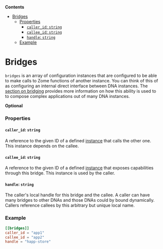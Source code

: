 <!-- START doctoc generated TOC please keep comment here to allow auto update -->
<!-- DON'T EDIT THIS SECTION, INSTEAD RE-RUN doctoc TO UPDATE -->
**Contents**

- [Bridges](#bridges)
    - [Properties](#properties)
      - [`caller_id`: `string`](#caller_id-string)
      - [`callee_id`: `string`](#callee_id-string)
      - [`handle`: `string`](#handle-string)
    - [Example](#example)

<!-- END doctoc generated TOC please keep comment here to allow auto update -->

# Bridges
`bridges` is an array of configuration instances that are configured to be able to make calls to Zome functions of another instance. You can think of this of as configuring an internal direct interface between DNA instances.  The [section on bridging](./bridging.md) provides more information on how this ability is used to to compose complex applications out of many DNA instances.

**Optional**

### Properties

#### `caller_id`: `string`
A reference to the given ID of a defined [instance](./conductor_instances.md) that calls the other one. This instance depends on the callee.


#### `callee_id`: `string`
A reference to the given ID of a defined [instance](./conductor_instances.md) that exposes capabilities through this bridge. This instance is used by the caller.

#### `handle`: `string`
The caller's local handle for this bridge and the callee. A caller can have many bridges to other DNAs and those DNAs could by bound dynamically. Callers reference callees by this arbitrary but unique local name.

### Example
```toml
[[bridges]]
caller_id = "app1"
callee_id = "app2"
handle = "happ-store"
```
